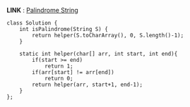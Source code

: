 **LINK** : [Palindrome String](https://practice.geeksforgeeks.org/problems/palindrome-string0817/1)

```
class Solution {
    int isPalindrome(String S) {
        return helper(S.toCharArray(), 0, S.length()-1);
    }
    
    static int helper(char[] arr, int start, int end){
        if(start >= end)
            return 1;
        if(arr[start] != arr[end])
            return 0;
        return helper(arr, start+1, end-1);
    }
};
```
